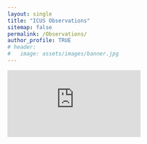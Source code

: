 ```yaml
---
layout: single
title: "ICUS Observations"
sitemap: false
permalink: /Observations/
author_profile: TRUE
# header:
#   image: assets/images/banner.jpg
---
```


<embed src="https://kijinosu.github.io/icus.data/assets/icus-program-observations.pdf" type="application/pdf" />